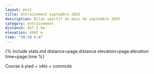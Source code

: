 ```yaml
---
layout: post
title: Entrainement septembre 2025
description: Bilan sportif du mois de septembre 2025
category: entrainement
distance: 457.5 km
elevation: 4992 m
time: "50:28 h:m"
---
```


{%
  include stats.md
  distance=page.distance
  elevation=page.elevation
  time=page.time
%}

Course à pied + vélo + commute

<!--
vim:spell spelllang=fr
-->
